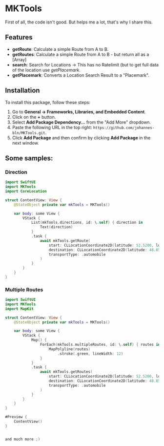 # MKTools

 First of all, the code isn't good. But helps me a lot, that's why I share this.

 ## Features

 - **getRoute**: Calculate a simple Route from A to B.
 - **getRoutes**: Calculate a simple Route from A to B - but return all as a [Array]
 - **search**: Search for Locations -> This has no Ratelimit (but to get full data of the location use *getPlacemark*.
 - **getPlacemark**: Converts a Location Search Result to a "Placemark".

 ## Installation

 To install this package, follow these steps:

 1. Go to **General -> Frameworks, Libraries, and Embedded Content**.
 2. Click on the **+** button.
 3. Select **Add Package Dependency...** from the "Add More" dropdown.
 4. Paste the following URL in the top right: `https://github.com/johannes-bln/MKTools.git`.
 5. Click **Add Package** and then confirm by clicking **Add Package** in the next window.

 ## Some samples:

 ### Direction

 ```swift
 import SwiftUI
 import MKTools
 import CoreLocation

 struct ContentView: View {
     @StateObject private var mkTools = MKTools()

     var body: some View {
         VStack {
             List(mkTools.directions, id: \.self) { direction in
                 Text(direction)
             }
             .task {
                 await mkTools.getRoute(
                     start: CLLocationCoordinate2D(latitude: 52.5200, longitude: 13.4050),
                     destination: CLLocationCoordinate2D(latitude: 48.8566, longitude: 2.3522),
                     transportType: .automobile
                 )
             }
         }
     }
 }
 ```

 ### Multiple Routes

 ```swift
 import SwiftUI
 import MKTools
 import MapKit

 struct ContentView: View {
     @StateObject private var mkTools = MKTools()

     var body: some View {
         VStack {
             Map() {
                 ForEach(mkTools.multipleRoutes, id: \.self) { routes in
                     MapPolyline(routes)
                         .stroke(.green, lineWidth: 12)
                 }
             }
             .task {
                 await mkTools.getRoutes(
                     start: CLLocationCoordinate2D(latitude: 52.5200, longitude: 13.4050),
                     destination: CLLocationCoordinate2D(latitude: 48.8566, longitude: 2.3522),
                     transportType: .automobile
                 )
             }
         }
     }
 }

 #Preview {
     ContentView()
 }


and much more ;) 
